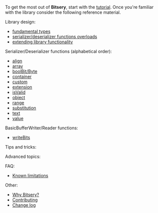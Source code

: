 To get the most out of **Bitsery**, start with the [tutorial](tutorial/README.md).
Once you're familiar with the library consider the following reference material.

Library design:
* [fundamental types](design/fundamental_types.md)
* [serializer/deserializer functions overloads](design/function_overload.md)
* [extending library functionality](design/extensions.md)

Serializer/Deserializer functions (alphabetical order):
* [align](fnc_array.md)
* [array](fnc_array.md)
* [boolBit/Byte](fnc_bool.md)
* [container](fnc_container.md)
* [custom](fnc_custom.md)
* [extension](fnc_extension.md)
* [isValid](fnc_isValid.md)
* [object](fnc_object.md)
* [range](fnc_range.md)
* [substitution](fnc_substitution.md)
* [text](fnc_text.md)
* [value](fnc_value.md)

BasicBufferWriter/Reader functions:
* [writeBits](bb_write_bits.md)

Tips and tricks:

Advanced topics:



FAQ:
* [Known limitations](limitations.md)

Other:
* [Why Bitsery?](why-bitsery.md)
* [Contributing](../CONTRIBUTING.md)
* [Change log](../CHANGELOG.md)